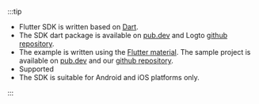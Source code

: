 :::tip

- Flutter SDK is written based on [Dart](https://dart.dev/).
- The SDK dart package is available on [pub.dev](https://pub.dev/packages/logto_dart_sdk) and Logto [github repository](https://github.com/logto-io/dart).
- The example is written using the [Flutter material](https://flutter.dev). The sample project is available on [pub.dev](https://pub.dev/packages/logto_dart_quick-start/example) and our [github repository](https://github.com/logto-io/dart).
- Supported
- The SDK is suitable for Android and iOS platforms only.

:::
